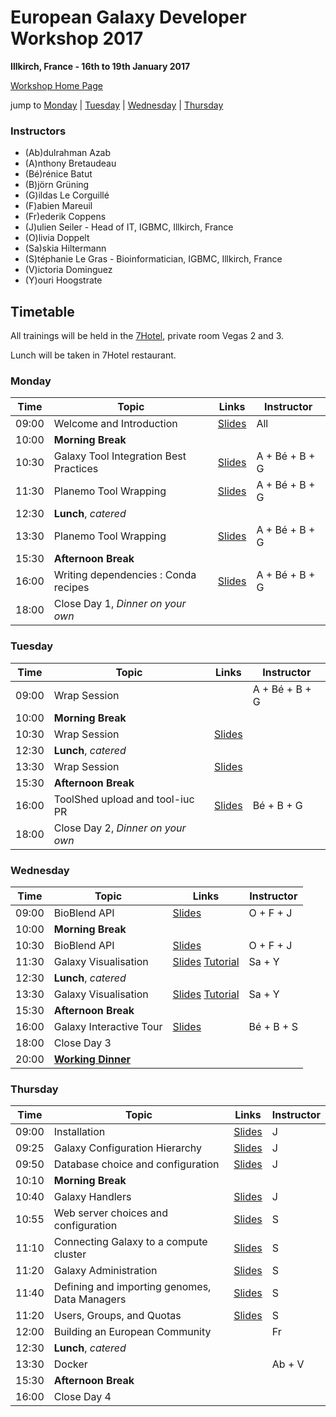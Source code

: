 # European Galaxy Developer Workshop 2017

**Illkirch, France - 16th to 19th January 2017**

[Workshop Home Page](http://www.france-bioinformatique.fr/fr/evenements/EGDW2017)

jump to [Monday](#monday) | [Tuesday](#tuesday) | [Wednesday](#wednesday) | [Thursday](#thursday)

### Instructors

* (Ab)dulrahman Azab
* (A)nthony Bretaudeau
* (Bé)rénice Batut
* (B)jörn Grüning
* (G)ildas Le Corguillé
* (F)abien Mareuil
* (Fr)ederik Coppens
* (J)ulien Seiler - Head of IT, IGBMC, Illkirch, France
* (O)livia Doppelt
* (Sa)skia Hiltermann
* (S)téphanie Le Gras - Bioinformatician, IGBMC, Illkirch, France
* (V)ictoria Dominguez
* (Y)ouri Hoogstrate

## Timetable

All trainings will be held in the [7Hotel](http://7hotel.fr/en/), private room Vegas 2 and 3.

Lunch will be taken in 7Hotel restaurant.

### Monday

| **Time** | **Topic** | **Links** | **Instructor** |
| -------- | --------- | --------- | ----------- |
| 09:00 | Welcome and Introduction | [Slides](https://igbmc.github.io/egdw2017/day1/introduction.pdf) | All |
| 10:00 | **Morning Break** |  |  |
| 10:30 | Galaxy Tool Integration Best Practices | [Slides](http://galaxyproject.github.io/training-material/Dev-Corner/slides/tool_integration.html) | A + Bé + B + G |
| 11:30 | Planemo Tool Wrapping | [Slides](http://galaxyproject.github.io/training-material/Dev-Corner/slides/tool_integration.html) | A + Bé + B + G |
| 12:30 | **Lunch**, *catered* | | |
| 13:30 | Planemo Tool Wrapping | [Slides](http://galaxyproject.github.io/training-material/Dev-Corner/slides/tool_integration.html) | A + Bé + B + G |
| 15:30 | **Afternoon Break** | | |
| 16:00 | Writing dependencies : Conda recipes | [Slides](http://galaxyproject.github.io/training-material/Dev-Corner/slides/tool_integration.html) | A + Bé + B + G |
| 18:00 | Close Day 1, *Dinner on your own* |  |  |

### Tuesday

| **Time** | **Topic** | **Links** | **Instructor** |
| -------- | --------- | --------- | ----------- |
| 09:00 | Wrap Session |  | A + Bé + B + G |
| 10:00 | **Morning Break** |  |  |
| 10:30 | Wrap Session | [Slides](https://github.com/galaxyproject/training-material/tree/master/Dev-Corner) |  |
| 12:30 | **Lunch**, *catered* | | |
| 13:30 | Wrap Session | [Slides](https://github.com/galaxyproject/training-material/tree/master/Dev-Corner) | |
| 15:30 | **Afternoon Break** | | |
| 16:00 | ToolShed upload and tool-iuc PR | [Slides](https://igbmc.github.io/egdw2017/day2/toolshed/index.html) | Bé + B + G |
| 18:00 | Close Day 2, *Dinner on your own* |  |  |

### Wednesday

| **Time** | **Topic** | **Links** | **Instructor** |
| -------- | --------- | --------- | ----------- |
| 09:00 | BioBlend API | [Slides](http://galaxyproject.github.io/training-material/Dev-Corner/slides/bioblend_api.html) | O + F + J |
| 10:00 | **Morning Break** |  |  |
| 10:30 | BioBlend API | [Slides](http://galaxyproject.github.io/training-material/Dev-Corner/slides/bioblend_api.html) | O + F + J |
| 11:30 | Galaxy Visualisation | [Slides](http://galaxyproject.github.io/training-material/Dev-Corner/slides/visualizations.html) [Tutorial](http://galaxyproject.github.io/training-material/Dev-Corner/tutorials/visualizations) | Sa + Y |
| 12:30 | **Lunch**, *catered* | | |
| 13:30 | Galaxy Visualisation | [Slides](http://galaxyproject.github.io/training-material/Dev-Corner/slides/visualizations.html) [Tutorial](http://galaxyproject.github.io/training-material/Dev-Corner/tutorials/visualizations) | Sa + Y |
| 15:30 | **Afternoon Break** | | |
| 16:00 | Galaxy Interactive Tour | [Slides](http://galaxyproject.github.io/training-material/Dev-Corner/slides/interactive_tour.html) | Bé + B + S |
| 18:00 | Close Day 3 |  |  |
| 20:00 | [**Working Dinner**](/working-dinner.md) |  |  |

### Thursday

| **Time** | **Topic** | **Links** | **Instructor** |
| -------- | --------- | --------- | ----------- |
| 09:00 | Installation | [Slides](https://igbmc.github.io/egdw2017/day4/admin/00-installation/index.html) | J |
| 09:25 | Galaxy Configuration Hierarchy | [Slides](https://igbmc.github.io/egdw2017/day4/admin/01-configuration-hierarchy/index.html) | J |
| 09:50 | Database choice and configuration | [Slides](https://igbmc.github.io/egdw2017/day4/admin/02-database/index.html) | J |
| 10:10 | **Morning Break** |  |  |
| 10:40 | Galaxy Handlers | [Slides](https://igbmc.github.io/egdw2017/day4/admin/03-handlers/index.html) | J |
| 10:55 | Web server choices and configuration | [Slides](https://igbmc.github.io/egdw2017/day4/admin/04-web-server/index.html) | S |
| 11:10 | Connecting Galaxy to a compute cluster | [Slides](https://igbmc.github.io/egdw2017/day4/admin/05-compute-cluster/index.html) | S |
| 11:20 | Galaxy Administration | [Slides](https://igbmc.github.io/egdw2017/day4/admin/06-admin/index.html) | S |
| 11:40 | Defining and importing genomes, Data Managers | [Slides](https://igbmc.github.io/egdw2017/day4/admin/07-genomes-datamanagers/index.html) | S |
| 11:20 | Users, Groups, and Quotas | [Slides](https://igbmc.github.io/egdw2017/day4/admin/08-quota-users-groups/index.html) | S |
| 12:00 | Building an European Community |  | Fr |
| 12:30 | **Lunch**, *catered* | | |
| 13:30 | Docker |  | Ab + V |
| 15:30 | **Afternoon Break** | | |
| 16:00 | Close Day 4 |  |  |
